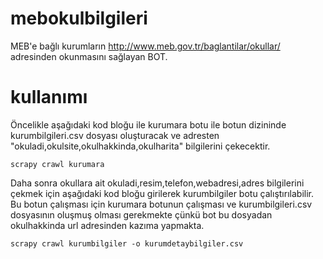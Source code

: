 # mebokulbilgileri

MEB'e bağlı kurumların  http://www.meb.gov.tr/baglantilar/okullar/ adresinden okunmasını sağlayan BOT.

# kullanımı

Öncelikle aşağıdaki kod bloğu ile kurumara botu ile botun dizininde kurumbilgileri.csv dosyası oluşturacak ve adresten "okuladi,okulsite,okulhakkinda,okulharita" bilgilerini çekecektir.

`scrapy crawl kurumara`

Daha sonra okullara ait okuladi,resim,telefon,webadresi,adres bilgilerini çekmek için aşağıdaki kod bloğu girilerek kurumbilgiler botu çalıştırılabilir. Bu botun çalışması için kurumara botunun çalışması ve kurumbilgileri.csv dosyasının oluşmuş olması gerekmekte çünkü bot bu dosyadan okulhakkinda url adresinden kazıma yapmakta.

`scrapy crawl kurumbilgiler -o kurumdetaybilgiler.csv`
